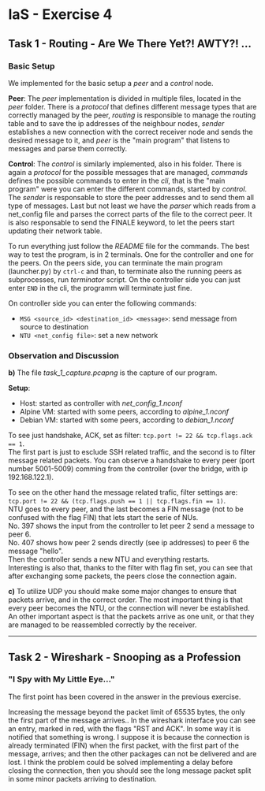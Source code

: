 # IaS - Exercise 4

## Task 1 - Routing - Are We There Yet?! AWTY?! ...

### Basic Setup

We implemented for the basic setup a *peer* and a *control* node.

**Peer**:
The *peer* implementation is divided in multiple files, located in the *peer* folder. There is a *protocol* that defines different message types that are correctly managed by the peer, *routing* is responsible to manage the routing table and to save the ip addresses of the neighbour nodes, *sender* establishes a new connection with the correct receiver node and sends the desired message to it, and *peer* is the "main program" that listens to messages and parse them correctly.

**Control**:
The *control* is similarly implemented, also in his folder. There is again a *protocol* for the possible messages that are managed, *commands* defines the possible commands to enter in the *cli*, that is the "main program" were you can enter the different commands, started by *control*. The *sender* is responsable to store the peer addresses and to send them all type of messages.
Last but not least we have the *parser* which reads from a net_config file and parses the correct parts of the file to the correct peer. It is also responsable to send the FINALE keyword, to let the peers start updating their network table.

To run everything just follow the *README* file for the commands. The best way to test the program, is in 2 terminals. One for the controller and one for the peers. On the peers side, you can terminate the main program (launcher.py) by `ctrl-c` and than, to terminate also the running peers as subprocesses, run *terminator* script. On the controller side you can just enter `END` in the cli, the programm will terminate just fine.

On controller side you can enter the following commands:

- `MSG <source_id> <destination_id> <message>`: send message from source to destination
- `NTU <net_config file>`: set a new network

### Observation and Discussion

**b)**
The file *task_1_capture.pcapng* is the capture of our program.

**Setup**:

- Host: started as controller with *net_config_1.nconf*
- Alpine VM: started with some peers, according to *alpine_1.nconf*
- Debian VM: started with some peers, according to *debian_1.nconf*

To see just handshake, ACK, set as filter: `tcp.port != 22 && tcp.flags.ack == 1`.  
The first part is just to esclude SSH related traffic, and the second is to filter message related packets.
You can observe a handshake to every peer (port number 5001-5009) comming from the controller (over the bridge, with ip 192.168.122.1).

To see on the other hand the message related trafic, filter settings are: `tcp.port != 22 && (tcp.flags.push == 1 || tcp.flags.fin == 1)`.  
NTU goes to every peer, and the last becomes a FIN message (not to be confused with the flag FIN) that lets start the serie of NUs.  
No. 397 shows the input from the controller to let peer 2 send a message to peer 6.  
No. 407 shows how peer 2 sends directly (see ip addresses) to peer 6 the message "hello".  
Then the controller sends a new NTU and everything restarts.  
Interesting is also that, thanks to the filter with flag fin set, you can see that after exchanging some packets, the peers close the connection again.

**c)**
To utilize UDP you should make some major changes to ensure that packets arrive, and in the correct order. The most important thing is that every peer becomes the NTU, or the connection will never be established. An other important aspect is that the packets arrive as one unit, or that they are managed to be reassembled correctly by the receiver.

---

## Task 2 - Wireshark - Snooping as a Profession

### "I Spy with My Little Eye..."

The first point has been covered in the answer in the previous exercise.

Increasing the message beyond the packet limit of 65535 bytes, the only the first part of the message arrives.. In the wireshark interface you can see an entry, marked in red, with the flags "RST and ACK". In some way it is notified that something is wrong. I suppose it is because the connection is already terminated (FIN) when the first packet, with the first part of the message, arrives; and then the other packages can not be delivered and are lost. I think the problem could be solved implementing a delay before closing the connection, then you should see the long message packet split in some minor packets arriving to destination.
